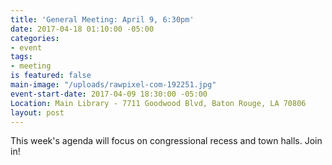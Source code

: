 ```yaml
---
title: 'General Meeting: April 9, 6:30pm'
date: 2017-04-18 01:10:00 -05:00
categories:
- event
tags:
- meeting
is featured: false
main-image: "/uploads/rawpixel-com-192251.jpg"
event-start-date: 2017-04-09 18:30:00 -05:00
Location: Main Library - 7711 Goodwood Blvd, Baton Rouge, LA 70806
layout: post
---
```


This week's agenda will focus on congressional recess and town halls. Join in!